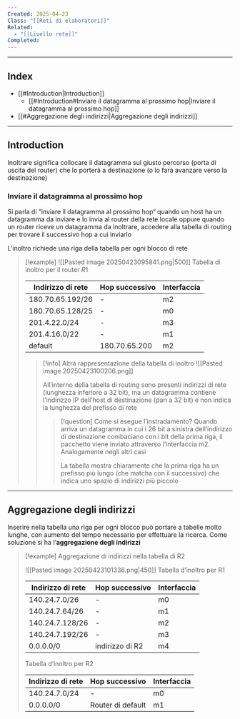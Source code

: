 ```yaml
---
Created: 2025-04-23
Class: "[[Reti di elaboratori]]"
Related:
  - "[[Livello rete]]"
Completed:
---
```

---
## Index
- [[#Introduction|Introduction]]
	- [[#Introduction#Inviare il datagramma al prossimo hop|Inviare il datagramma al prossimo hop]]
- [[#Aggregazione degli indirizzi|Aggregazione degli indirizzi]]
---
## Introduction
Inoltrare significa collocare il datagramma sul giusto percorso (porta di uscita del router) che lo porterà a destinazione (o lo farà avanzare verso la destinazione)

### Inviare il datagramma al prossimo hop
Si parla di “inviare il datagramma al prossimo hop“ quando un host ha un datagramma da inviare e lo invia al router della rete locale oppure quando un router riceve un datagramma da inoltrare, accedere alla tabella di routing per trovare il successivo hop a cui inviarlo

L’inoltro richiede una riga della tabella per ogni blocco di rete

> [!example]
> ![[Pasted image 20250423095841.png|500]]
> Tabella di inoltro per il router $R1$
> 
> | Indirizzo di rete  | Hop successivo  | Interfaccia |
> | ------------------ | --------------- | ----------- |
> | $180.70.65.192/26$ | -               | m2          |
> | $180.70.65.128/25$ | -               | m0          |
> | $201.4.22.0/24$    | -               | m3          |
> | $201.4.16.0/22$    | -               | m1          |
> | default            | $180.70.65.200$ | m2          |
>
>>[!info] Altra rappresentazione della tabella di inoltro
>>![[Pasted image 20250423100206.png]]
>>
>>All’interno della tabella di routing sono presenti indirizzi di rete (lunghezza inferiore a $32\text{ bit}$), ma un datagramma contiene l’indirizzo IP dell’host di destinazione (pari a $32\text{ bit}$) e non indica la lunghezza del prefisso di rete
>>
>>>[!question] Come si esegue l’instradamento?
>>>Quando arriva un datagramma in cui i $26\text{ bit}$ a sinistra dell’indirizzo di destinazione combaciano con i bit della prima riga, il pacchetto viene inviato attraverso l’interfaccia m2. Analogamente negli altri casi
>>>
>>>La tabella mostra chiaramente che la prima riga ha un prefisso più lungo (che matcha con il successivo) che indica uno spazio di indirizzi più piccolo

---
## Aggregazione degli indirizzi
Inserire nella tabella una riga per ogni blocco può portare a tabelle molto lunghe, con aumento del tempo necessario per effettuare la ricerca. Come soluzione si ha l’**aggregazione degli indirizzi**

> [!example] Aggregazione di indirizzi nella tabella di R2
> 
> ![[Pasted image 20250423101336.png|450]]
> Tabella d’inoltro per R1
> 
> | Indirizzo di rete | Hop successivo  | Interfaccia |
> | ----------------- | --------------- | ----------- |
> | $140.24.7.0/26$   | -               | m0          |
> | $140.24.7.64/26$  | -               | m1          |
> | $140.24.7.128/26$ | -               | m2          |
> | $140.24.7.192/26$ | -               | m3          |
> | $0.0.0.0/0$       | indirizzo di R2 | m4          |
> 
> Tabella d’inoltro per R2
> 
> | Indirizzo di rete | Hop successivo    | Interfaccia |
> | ----------------- | ----------------- | ----------- |
> | $140.24.7.0/24$   | -                 | m0          |
> | $0.0.0.0/0$       | Router di default | m1          |


